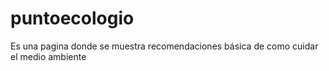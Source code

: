 # puntoecologio
Es una pagina donde se muestra recomendaciones básica de como cuidar el medio ambiente
